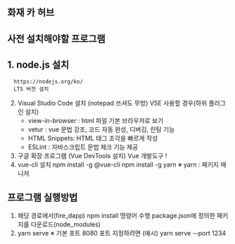 ## 화재 카 허브

## 사전 설치해야할 프로그램
## 1. node.js 설치
      https://nodejs.org/ko/
      LTS 버전 설치
   2. Visual Studio Code 설치 (notepad 쓰셔도 무방)
      VSE 사용할 경우(하위 플러그인 설치)
		- view-in-browser : html 파일 기본 브라우저로 보기 
		- vetur : vue 문법 강조, 코드 자동 완성, 디버깅, 린팅 기능
		- HTML Snippets: HTML 태그 조각을 빠르게 작성 
		- ESLint : 자바스크립트 문법 체크 기능 제공
   3. 구글 확장 프로그램 (Vue DevTools 설치)
      Vue 개발도구 ! 
   4. vue-cli 설치
      npm install -g @vue-cli
      npm install -g yarn
      ※ yarn : 패키지 매니저

## 프로그램 실행방법
   1. 해당 경로에서(fire_dapp) npm install 명령어 수행
      package.json에 정의한 패키지를 다운로드(node_modules)
   2. yarn serve 
      ※ 기본 포트 8080
      포트 지정하려면 (예시) yarn serve --port 1234
      